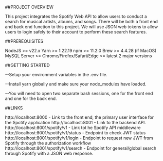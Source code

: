 ##PROJECT OVERVIEW

This project integrates the Spotify Web API to allow users to conduct a search for musical artists, albums, and songs. There will be both a front end and back end function to this project. We will use JSON web tokens to allow users to login safely to their account to perform these search features.

##PREREQUISITES

NodeJS >= v22.x
Yarn >= 1.22.19
npm >= 11.2.0
Brew >= 4.4.28 (if MacOS)
MySQL Server >=
Chrome/Firefox/Safari/Edge >= latest 2 major versions

##GETTING STARTED

--Setup your environment variables in the .env file.

--Install yarn globally and make sure your node_modules have loaded.

--You will need to open two separate bash sessions, one for the front end and one for the back end.

##LINKS

http://localhost:8000 - Link to the front end, the primary user interface for the Spotify application
http://localhost:8001 - Link to the backend API.
http://localhost:8001/spotify/v1 - Link tot he Spotify API middleware
http://localhost:8001/spotify/v1/status - Endpoint to check JWT status
http://localhost:8001/spotify/v1/login - Endpoint to request new JWT from Spotify through the authorization workflow
http://localhost:8001/spotify/v1/search - Endpoint for general/global search through Spotify with a JSON web response.